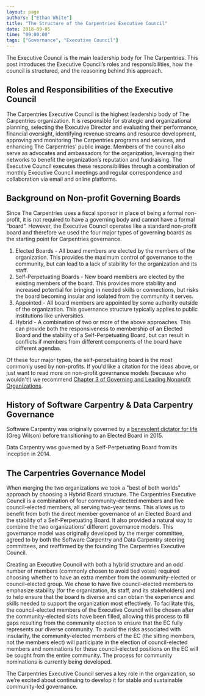 ```yaml
---
layout: page
authors: ["Ethan White"]
title: "The Structure of the Carpentries Executive Council"
date: 2018-09-05
time: "09:00:00"
tags: ["Governance", "Executive Council"]
---
```


The Executive Council is the main leadership body for The Carpentries. This post introduces the Executive Council’s roles and responsibilities, how the council is structured, and the reasoning behind this approach. 

## Roles and Responsibilities of the Executive Council

The Carpentries Executive Council is the highest leadership body of The Carpentries organization. It is responsible for strategic and organizational planning, selecting the Executive Director and evaluating their performance, financial oversight, identifying revenue streams and resource development, approving and monitoring The Carpentries programs and services, and enhancing The Carpentries' public image. Members of the council also serve as advocates and ambassadors for the organization, leveraging their networks to benefit the organization’s reputation and fundraising. The Executive Council executes these responsibilities through a combination of monthly Executive Council meetings and regular correspondence and collaboration via email and online platforms.

## Background on Non-profit Governing Boards

Since The Carpentries uses a fiscal sponsor in place of being a formal non-profit, it is not required to have a governing body and cannot have a formal “board”. However, the Executive Council operates like a standard non-profit board and therefore we used the four major types of governing boards as the starting point for Carpentries governance.

1. Elected Boards - All board members are elected by the members of the organization. This provides the maximum control of governance to the community, but can lead to a lack of stability for the organization and its staff.
2. Self-Perpetuating Boards - New board members are elected by the existing members of the board. This provides more stability and increased potential for bringing in needed skills or connections, but risks the board becoming insular and isolated from the community it serves.
3. Appointed - All board members are appointed by some authority outside of the organization. This governance structure typically applies to public institutions like universities.
4. Hybrid - A combination of two or more of the above approaches. This can provide both the responsiveness to membership of an Elected Board and the stability of a Self-Perpetuating Board, but can result in conflicts if members from different components of the board have different agendas.

Of these four major types, the self-perpetuating board is the most commonly used by non-profits. If you'd like a citation for the ideas above, or just want to read more on non-profit governance models (because who wouldn't!) we recommend [Chapter 3 of Governing and Leading Nonprofit Organizations](https://www.sagepub.com/sites/default/files/upm-binaries/23270_Chapter_3___Nonprofit_Governing_Boards.pdf).

## History of Software Carpentry & Data Carpentry Governance

Software Carpentry was originally governed by a [benevolent dictator for life](https://en.wikipedia.org/wiki/Benevolent_dictator_for_life) (Greg Wilson) before transitioning to an Elected Board in 2015.

Data Carpentry was governed by a Self-Perpetuating Board from its inception in 2014.

## The Carpentries Governance Model

When merging the two organizations we took a "best of both worlds" approach by choosing a Hybrid Board structure. The Carpentries Executive Council is a combination of four community-elected members and five council-elected members, all serving two-year terms. This allows us to benefit from both the direct member governance of an Elected Board and the stability of a Self-Perpetuating Board. It also provided a natural way to combine the two organizations’ different governance models. This governance model was originally developed by the merger committee, agreed to by both the Software Carpentry and Data Carpentry steering committees, and reaffirmed by the founding The Carpentries Executive Council.

Creating an Executive Council with both a hybrid structure and an odd number of members (commonly chosen to avoid tied votes) required choosing whether to have an extra member from the community-elected or council-elected group. We chose to have five council-elected members to emphasize stability (for the organization, its staff, and its stakeholders) and to help ensure that the board is diverse and can obtain the experience and skills needed to support the organization most effectively. To facilitate this, the council-elected members of the Executive Council will be chosen after the community-elected slots have been filled, allowing this process to fill gaps resulting from the community election to ensure that the EC fully represents our diverse community. To avoid the risks associated with insularity, the community-elected members of the EC (the sitting members, not the members elect) will participate in the election of council-elected members and nominations for these council-elected positions on the EC will be sought from the entire community. The process for community nominations is currently being developed.

The Carpentries Executive Council serves a key role in the organization, so we’re excited about continuing to develop it for stable and sustainable community-led governance. 
